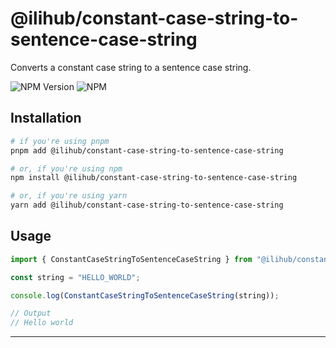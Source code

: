 # @ilihub/constant-case-string-to-sentence-case-string

Converts a constant case string to a sentence case string.

![NPM Version](https://img.shields.io/npm/v/%40ilihub%2Fconstant-case-string-to-sentence-case-string?color=33cd56&logo=npm)
![NPM](https://img.shields.io/npm/l/%40ilihub%2Fconstant-case-string-to-sentence-case-string)

## Installation

```bash
# if you're using pnpm
pnpm add @ilihub/constant-case-string-to-sentence-case-string

# or, if you're using npm
npm install @ilihub/constant-case-string-to-sentence-case-string

# or, if you're using yarn
yarn add @ilihub/constant-case-string-to-sentence-case-string
```

## Usage

```javascript
import { ConstantCaseStringToSentenceCaseString } from "@ilihub/constant-case-string-to-sentence-case-string";

const string = "HELLO_WORLD";

console.log(ConstantCaseStringToSentenceCaseString(string));

// Output
// Hello world
```

---
